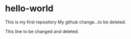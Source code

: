 # hello-world
This is my first repository
My github change...to be deleted.


This line to be changed and deleted.
